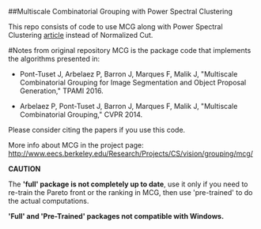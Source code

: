 ##Multiscale Combinatorial Grouping with Power Spectral Clustering

This repo consists of code to use MCG along with Power Spectral Clustering [article](https://hal.archives-ouvertes.fr/hal-01516649v2/document) instead of Normalized Cut.

#Notes from original repository
MCG is the package code that implements the algorithms presented in:
 - Pont-Tuset J, Arbelaez P, Barron J, Marques F, Malik J,
 "Multiscale Combinatorial Grouping for Image Segmentation and Object Proposal Generation,"
 TPAMI 2016.

 - Arbelaez P, Pont-Tuset J, Barron J, Marques F, Malik J,
 "Multiscale Combinatorial Grouping,"
 CVPR 2014.

Please consider citing the papers if you use this code.

More info about MCG in the project page:
http://www.eecs.berkeley.edu/Research/Projects/CS/vision/grouping/mcg/

**CAUTION**

The **'full' package is not completely up to date**, use it only if you need to re-train the Pareto front or the ranking in MCG, then use 'pre-trained' to do the actual computations.

**'Full' and 'Pre-Trained' packages not compatible with Windows.**

